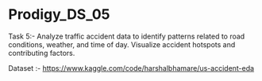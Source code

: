 # Prodigy_DS_05
Task 5:-
Analyze traffic accident data to identify patterns related to road conditions, weather, and time of day. Visualize accident hotspots and contributing factors.



Dataset :- https://www.kaggle.com/code/harshalbhamare/us-accident-eda


